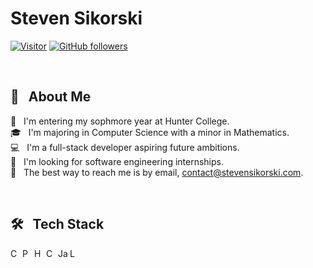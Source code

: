 # Steven Sikorski

[![Visitor](https://visitor-badge.laobi.icu/badge?page_id=stevensikorski.stevensikorski)](https://github.com/stevensikorski) [![GitHub followers](https://img.shields.io/github/followers/stevensikorski.svg?style=social&label=Follow)](https://github.com/stevensikorski?tab=followers)

<br>

## 👋 &nbsp; About Me

🏫 &nbsp; I'm entering my sophmore year at Hunter College. \
🎓 &nbsp; I'm majoring in Computer Science with a minor in Mathematics. \
💻 &nbsp; I'm a full-stack developer aspiring future ambitions. \
🏢 &nbsp; I'm looking for software engineering internships. \
📧 &nbsp; The best way to reach me is by email, contact@stevensikorski.com.
  
<br>

## 🛠️ &nbsp; Tech Stack

<img title="C++" align="left" width="16px" src="https://upload.wikimedia.org/wikipedia/commons/1/18/ISO_C%2B%2B_Logo.svg"/>
<img title="Python" align="left" width="16px" src="https://upload.wikimedia.org/wikipedia/commons/c/c3/Python-logo-notext.svg"/>
<img title="HTML" align="left" width="16px" src="https://www.w3.org/html/logo/downloads/HTML5_Badge.svg"/>
<img title="CSS" align="left" width="16px" src="https://upload.wikimedia.org/wikipedia/commons/6/62/CSS3_logo.svg"/>
<img title="JavaScript" align="left" width="16px" src="https://www.javascripttutorial.net/wp-content/uploads/2021/04/JavaScript-Tutorial.svg"/>
<img title="Lua" align="left" width="16px" src="https://upload.wikimedia.org/wikipedia/commons/c/cf/Lua-Logo.svg"/>
